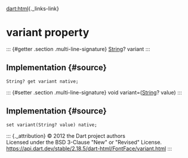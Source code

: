 [dart:html](../../dart-html/dart-html-library){._links-link}

variant property
================

::: {#getter .section .multi-line-signature}
[String](../../dart-core/string-class)? variant
:::

Implementation {#source}
--------------

``` {.language-dart data-language="dart"}
String? get variant native;
```

::: {#setter .section .multi-line-signature}
void variant=([String](../../dart-core/string-class)? value)
:::

Implementation {#source}
--------------

``` {.language-dart data-language="dart"}
set variant(String? value) native;
```

::: {._attribution}
© 2012 the Dart project authors\
Licensed under the BSD 3-Clause \"New\" or \"Revised\" License.\
<https://api.dart.dev/stable/2.18.5/dart-html/FontFace/variant.html>
:::
